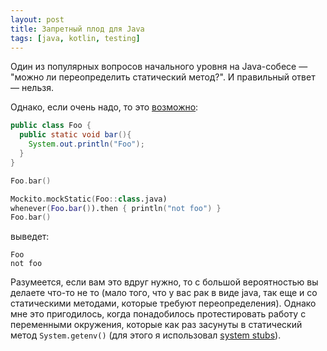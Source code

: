 ```yaml
---
layout: post
title: Запретный плод для Java
tags: [java, kotlin, testing]
---
```

Один из популярных вопросов начального уровня на Java-собесе — "можно ли переопределить статический метод?". И правильный ответ — нельзя.

Однако, если очень надо, то это [возможно](https://javadoc.io/doc/org.mockito/mockito-core/latest/org/mockito/Mockito.html#48):
```java
public class Foo {
  public static void bar(){
    System.out.println("Foo");
  }
}
```
```kotlin
Foo.bar()

Mockito.mockStatic(Foo::class.java)
whenever(Foo.bar()).then { println("not foo") }
Foo.bar()
```
выведет:
```
Foo
not foo
```

Разумеется, если вам это вдруг нужно, то с большой вероятностью вы делаете что-то не то (мало того, что у вас рак в виде java, так еще и со статическими методами, которые требуют переопределения). Однако мне это пригодилось, когда понадобилось протестировать работу с переменными окружения, которые как раз засунуты в статический метод `System.getenv()` (для этого я использовал [system stubs](https://github.com/webcompere/system-stubs)).

